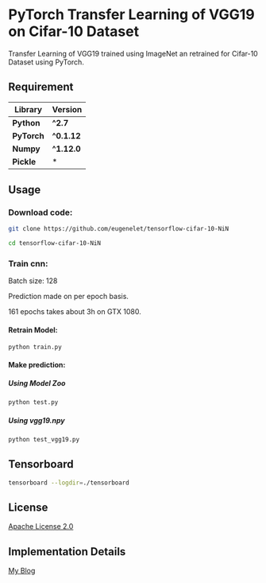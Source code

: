 # PyTorch Transfer Learning of VGG19 on Cifar-10 Dataset
Transfer Learning of VGG19 trained using ImageNet an retrained for Cifar-10 Dataset using PyTorch.

## Requirement
**Library** | **Version**
--- | ---
**Python** | **^2.7**
**PyTorch** | **^0.1.12** 
**Numpy** | **^1.12.0** 
**Pickle** |  *  

## Usage
### Download code:
```sh
git clone https://github.com/eugenelet/tensorflow-cifar-10-NiN

cd tensorflow-cifar-10-NiN
```

### Train cnn:
Batch size: 128

Prediction made on per epoch basis. 

161 epochs takes about 3h on GTX 1080.

#### Retrain Model:
```sh
python train.py
```

#### Make prediction:
##### Using Model Zoo
```sh
python test.py
```

##### Using vgg19.npy
```sh
python test_vgg19.py
```

## Tensorboard
```sh
tensorboard --logdir=./tensorboard
```

## License
[Apache License 2.0](https://github.com/eugenelet/tensorflow-cifar-10-NiN/blob/master/LICENSE)

## Implementation Details
[My Blog](https://embedai.wordpress.com/2017/07/30/transfer-learning-of-vgg19-on-cifar-10-dataset-using-pytorch/)
